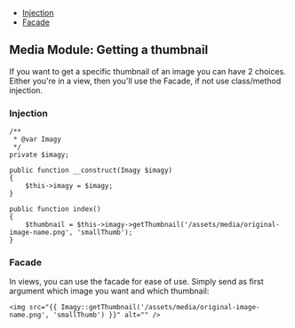 - [Injection](#injection)
- [Facade](#facade)

## Media Module: Getting a thumbnail

If you want to get a specific thumbnail of an image you can have 2 choices. Either you're in a view, then you'll use the Facade, if not use class/method injection.

### <a name="injection" class="anchor" href="#injection"></a> Injection

``` .language-php
/**
 * @var Imagy
 */
private $imagy;

public function __construct(Imagy $imagy)
{
    $this->imagy = $imagy;
}

public function index()
{
	$thumbnail = $this->imagy->getThumbnail('/assets/media/original-image-name.png', 'smallThumb');
}
```


### <a name="facade" class="anchor" href="#facade"></a> Facade

In views, you can use the facade for ease of use. Simply send as first argument which image you want and which thumbnail:

``` .language-markup
<img src="{{ Imagy::getThumbnail('/assets/media/original-image-name.png', 'smallThumb') }}" alt="" />
```


